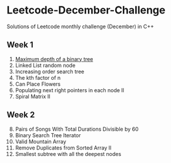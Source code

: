 # Leetcode-December-Challenge
Solutions of Leetcode monthly challenge (December) in C++

## Week 1
1. [Maximum depth of a binary tree](https://github.com/chickennugget1/Leetcode-December-Challenge/blob/main/Week-1/1Dec.cpp)
2. Linked List random node
3. Increasing order search tree
4. The kth factor of n
5. Can Place Flowers
6. Populating next right pointers in each node II
7. Spiral Matrix II

## Week 2
8. Pairs of Songs With Total Durations Divisible by 60
9. Binary Search Tree Iterator
10. Valid Mountain Array
11. Remove Duplicates from Sorted Array II
12. Smallest subtree with all the deepest nodes
